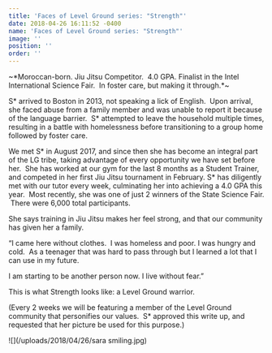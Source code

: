 ```yaml
---
title: 'Faces of Level Ground series: "Strength"'
date: 2018-04-26 16:11:52 -0400
name: 'Faces of Level Ground series: "Strength"'
image: ''
position: ''
order: ''
---
```

\~\*Moroccan-born. Jiu Jitsu Competitor.  4.0 GPA. Finalist in the Intel International Science Fair.  In foster care, but making it through.\*\~

S\* arrived to Boston in 2013, not speaking a lick of English.  Upon arrival, she faced abuse from a family member and was unable to report it because of the language barrier.  S\* attempted to leave the household multiple times, resulting in a battle with homelessness before transitioning to a group home followed by foster care.

We met S\* in August 2017, and since then she has become an integral part of the LG tribe, taking advantage of every opportunity we have set before her.  She has worked at our gym for the last 8 months as a Student Trainer, and competed in her first Jiu Jitsu tournament in February.  S\* has diligently met with our tutor every week, culminating her into achieving a 4.0 GPA this year.  Most recently, she was one of just 2 winners of the State Science Fair.  There were 6,000 total participants.

She says training in Jiu Jitsu makes her feel strong, and that our community has given her a family.

“I came here without clothes.  I was homeless and poor.  I was hungry and cold.  As a teenager that was hard to pass through but I learned a lot that I can use in my future.

I am starting to be another person now. I live without fear.”

This is what Strength looks like: a Level Ground warrior.

\(Every 2 weeks we will be featuring a member of the Level Ground community that personifies our values.  S\* approved this write up, and requested that her picture be used for this purpose.)

![](/uploads/2018/04/26/sara smiling.jpg)